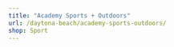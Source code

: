 ```yaml
---
title: "Academy Sports + Outdoors"
url: /daytona-beach/academy-sports-outdoors/
shop: Sport
---
```

